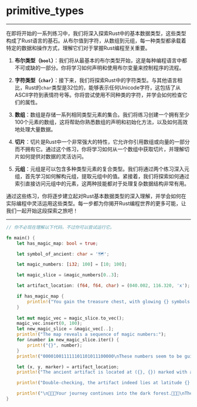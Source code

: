 # primitive_types

---

在即将开始的一系列练习中，我们将深入探索Rust中的基本数据类型，这些类型构成了Rust语言的基石。从布尔值到字符，从数组到元组，每一种类型都承载着特定的数据和操作方式，理解它们对于掌握Rust编程至关重要。

1. **布尔类型（`bool`）**：我们将从最基本的布尔类型开始，这是每种编程语言中都不可或缺的一部分。你将学习如何声明和使用布尔变量来控制程序的流程。

2. **字符类型（`char`）**：接下来，我们将探索Rust中的字符类型。与其他语言相比，Rust的`char`类型是32位的，能够表示任何Unicode字符，这包括了从ASCII字符到表情符号等。你将尝试使用不同种类的字符，并学会如何检查它们的属性。

3. **数组**：数组是存储一系列相同类型元素的集合。我们将练习创建一个拥有至少100个元素的数组，这将帮助你熟悉数组的声明和初始化方法，以及如何高效地处理大量数据。

4. **切片**：切片是Rust中一个非常强大的特性，它允许你引用数组或向量的一部分而不拥有它。通过这个练习，你将学习如何从一个数组中获取切片，并理解切片如何提供对数据的灵活访问。

5. **元组**：元组是可以包含多种类型元素的复合类型。我们将通过两个练习深入元组，首先学习如何解构元组，提取元组中的值。紧接着，我们将探索如何通过索引直接访问元组中的元素，这两种技能都对于处理复杂数据结构非常有用。

通过这些练习，你将逐步建立起对Rust基本数据类型的深入理解，并学会如何在实际编程中灵活运用这些类型。每一步都为你揭开Rust编程世界的更多可能，让我们一起开始这段探索之旅吧！

---

```rust
// 你不必现在理解以下代码，不过你可以尝试运行它。

fn main() {
    let has_magic_map: bool = true;

    let symbol_of_ancient: char = '🗺';

    let magic_numbers: [i32; 100] = [10; 100]; 

    let magic_slice = &magic_numbers[0..3]; 

    let artifact_location: (f64, f64, char) = (040.002, 116.320, 'x');

    if has_magic_map {
        println!("You gain the treasure chest, with glowing {} symbols glittering on it, in which is\na magic map", symbol_of_ancient);
    }
    
	let mut magic_vec = magic_slice.to_vec();
	magic_vec.insert(0, 100);
	let new_magic_slice = &magic_vec[..];
    println!("The map reveals a sequence of magic numbers:");
    for &number in new_magic_slice.iter() {
        print!("{}", number);
    }
    println!("000010011111101101011100000\nThese numbers seem to be guiding you.");

    let (x, y, marker) = artifact_location;
    println!("The ancient artifact is located at ({}, {}) marked with a '{}'.", x, y, marker);

    println!("Double-checking, the artifact indeed lies at latitude {} and longitude {}.", artifact_location.0, artifact_location.1);

    println!("\n🌲🌲🌲Your journey continues into the dark forest.🌲🌲🌲\nThe shadows between the trees whispering of greater adventures ahead.");
}

```

